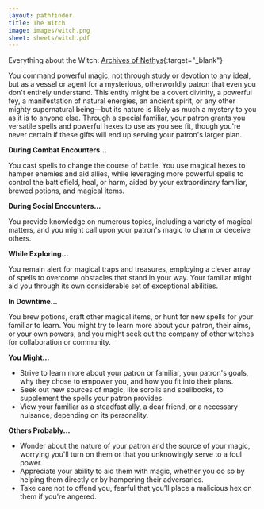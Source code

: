 ```yaml
---
layout: pathfinder
title: The Witch
image: images/witch.png
sheet: sheets/witch.pdf
---
```


Everything about the Witch: [Archives of Nethys](https://2e.aonprd.com/Classes.aspx?ID=38){:target="_blank"}

You command powerful magic, not through study or devotion to any ideal, but as a vessel or agent for a mysterious, otherworldly patron that even you don't entirely understand. This entity might be a covert divinity, a powerful fey, a manifestation of natural energies, an ancient spirit, or any other mighty supernatural being—but its nature is likely as much a mystery to you as it is to anyone else. Through a special familiar, your patron grants you versatile spells and powerful hexes to use as you see fit, though you're never certain if these gifts will end up serving your patron's larger plan.

**During Combat Encounters...**

You cast spells to change the course of battle. You use magical hexes to hamper enemies and aid allies, while leveraging more powerful spells to control the battlefield, heal, or harm, aided by your extraordinary familiar, brewed potions, and magical items.

**During Social Encounters...**

You provide knowledge on numerous topics, including a variety of magical matters, and you might call upon your patron's magic to charm or deceive others.

**While Exploring...**

You remain alert for magical traps and treasures, employing a clever array of spells to overcome obstacles that stand in your way. Your familiar might aid you through its own considerable set of exceptional abilities.

**In Downtime...**

You brew potions, craft other magical items, or hunt for new spells for your familiar to learn. You might try to learn more about your patron, their aims, or your own powers, and you might seek out the company of other witches for collaboration or community.

**You Might...**

* Strive to learn more about your patron or familiar, your patron's goals, why they chose to empower you, and how you fit into their plans.
* Seek out new sources of magic, like scrolls and spellbooks, to supplement the spells your patron provides.
* View your familiar as a steadfast ally, a dear friend, or a necessary nuisance, depending on its personality.

**Others Probably...**

* Wonder about the nature of your patron and the source of your magic, worrying you'll turn on them or that you unknowingly serve to a foul power.
* Appreciate your ability to aid them with magic, whether you do so by helping them directly or by hampering their adversaries.
* Take care not to offend you, fearful that you'll place a malicious hex on them if you're angered.
